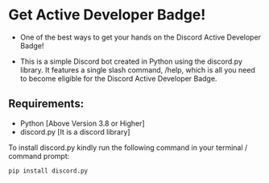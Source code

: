 # Get Active Developer Badge!

- One of the best ways to get your hands on the Discord Active Developer Badge!

- This is a simple Discord bot created in Python using the discord.py library. It features a single slash command, /help, which is all you need to become eligible for the Discord Active Developer Badge.

## Requirements:
- Python [Above Version 3.8 or Higher]
- discord.py [It is a discord library]

To install discord.py kindly run the following command in your terminal / command prompt:

```
pip install discord.py
```
